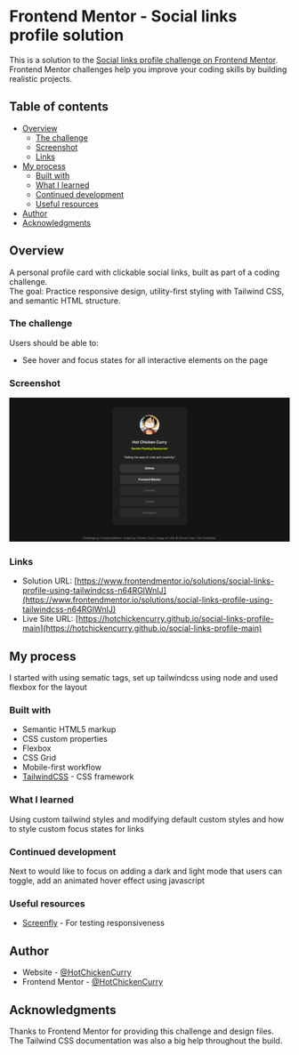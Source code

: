 # Frontend Mentor - Social links profile solution

This is a solution to the [Social links profile challenge on Frontend Mentor](https://www.frontendmentor.io/challenges/social-links-profile-UG32l9m6dQ). Frontend Mentor challenges help you improve your coding skills by building realistic projects. 

## Table of contents

- [Overview](#overview)
  - [The challenge](#the-challenge)
  - [Screenshot](#screenshot)
  - [Links](#links)
- [My process](#my-process)
  - [Built with](#built-with)
  - [What I learned](#what-i-learned)
  - [Continued development](#continued-development)
  - [Useful resources](#useful-resources)
- [Author](#author)
- [Acknowledgments](#acknowledgments)

## Overview

A personal profile card with clickable social links, built as part of a coding challenge.  
The goal: Practice responsive design, utility-first styling with Tailwind CSS, and semantic HTML structure.

### The challenge

Users should be able to:

- See hover and focus states for all interactive elements on the page

### Screenshot

![](./desktop_view.png)

### Links

- Solution URL: [https://www.frontendmentor.io/solutions/social-links-profile-using-tailwindcss-n64RGlWnIJ](https://www.frontendmentor.io/solutions/social-links-profile-using-tailwindcss-n64RGlWnIJ)
- Live Site URL: [https://hotchickencurry.github.io/social-links-profile-main](https://hotchickencurry.github.io/social-links-profile-main)

## My process

I started with using sematic tags, set up tailwindcss using node and used flexbox for the layout 


### Built with

- Semantic HTML5 markup
- CSS custom properties
- Flexbox
- CSS Grid
- Mobile-first workflow
- [TailwindCSS](tailwindcss.com/) - CSS framework

### What I learned

Using custom tailwind styles and modifying default custom styles and how to style custom focus states for links

### Continued development

Next to would like to focus on adding a dark and light mode that users can toggle, add an animated hover effect using javascript 


### Useful resources

- [Screenfly](https://screenfly.org) - For testing responsiveness

## Author

- Website - [@HotChickenCurry](https://github.com/HotChickenCurry)
- Frontend Mentor - [@HotChickenCurry](https://www.frontendmentor.io/profile/HotChickenCurry)

## Acknowledgments

Thanks to Frontend Mentor for providing this challenge and design files. The Tailwind CSS documentation was also a big help throughout the build.
